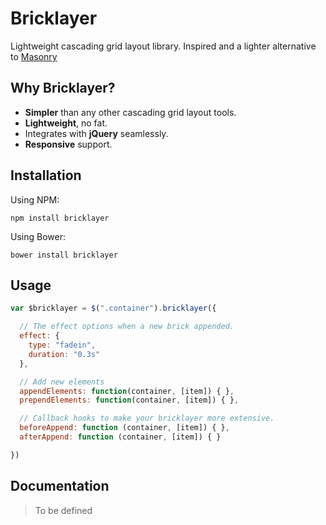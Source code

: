 # Bricklayer

Lightweight cascading grid layout library. Inspired and a lighter alternative to [Masonry](http://masonry.desandro.com/)

## Why Bricklayer?

 - **Simpler** than any other cascading grid layout tools.
 - **Lightweight**, no fat.
 - Integrates with **jQuery** seamlessly.
 - **Responsive** support.

## Installation

Using NPM:
```
npm install bricklayer
```

Using Bower:
```
bower install bricklayer
```

## Usage

```js
var $bricklayer = $(".container").bricklayer({

  // The effect options when a new brick appended.
  effect: {
    type: "fadein",
    duration: "0.3s"
  },

  // Add new elements
  appendElements: function(container, [item]) { },
  prependElements: function(container, [item]) { },

  // Callback hooks to make your bricklayer more extensive.
  beforeAppend: function (container, [item]) { },
  afterAppend: function (container, [item]) { }

})
```

## Documentation

> To be defined
